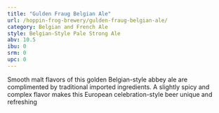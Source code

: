 ```yaml
---
title: "Gulden Fraug Belgian Ale"
url: /hoppin-frog-brewery/gulden-fraug-belgian-ale/
category: Belgian and French Ale
style: Belgian-Style Pale Strong Ale
abv: 10.5
ibu: 0
srm: 0
upc: 0
---
```

Smooth malt flavors of this golden Belgian-style abbey ale are complimented by traditional imported ingredients. A slightly spicy and complex flavor makes this European celebration-style beer unique and refreshing

